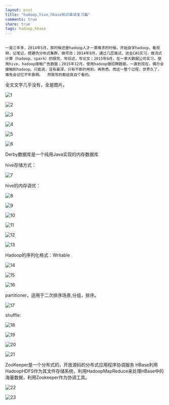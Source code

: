 ```yaml
---
layout: post
title: "hadoop,hive,hbase知识串讲复习篇" 
comments: true
share: true
tags: hadoop,hbase 
---
```


```

一晃三年多，2014年5月，那时候还是hadoop人才一票难求的时候。开始自学hadoop，看视频，记笔记，搭建伪分布式集群，做项目；2014年9月，通过几层面试，进去CAS实习，做流式计算（hadoop，spark）的探究，写综述，写论文；2015年6月，在一家大数据公司实习，使用hive，hadoop接触广告数据；2015年12月，使用hadoop做招聘数据。一直到现在，偶尔会接触到hadoop。只能说，没有最深，只有不断的用到，再熟悉。而这一整个过程，世界久了，难免会记忆不牢靠啊。  然我写的都给我自个看的。

```

全文文字几乎没有，全是图片。

![1](http://1oscar.github.io/photos/blogPhotos/hadoop%2Chive%2Chbase%E7%9F%A5%E8%AF%86%E4%B8%B2%E8%AE%B2%E5%A4%8D%E4%B9%A0%E7%AF%87/1.jpg)

![2](http://1oscar.github.io/photos/blogPhotos/hadoop%2Chive%2Chbase%E7%9F%A5%E8%AF%86%E4%B8%B2%E8%AE%B2%E5%A4%8D%E4%B9%A0%E7%AF%87/2.jpg)

![3](http://1oscar.github.io/photos/blogPhotos/hadoop%2Chive%2Chbase%E7%9F%A5%E8%AF%86%E4%B8%B2%E8%AE%B2%E5%A4%8D%E4%B9%A0%E7%AF%87/3.jpg)

![4](http://1oscar.github.io/photos/blogPhotos/hadoop%2Chive%2Chbase%E7%9F%A5%E8%AF%86%E4%B8%B2%E8%AE%B2%E5%A4%8D%E4%B9%A0%E7%AF%87/4.jpg)

![5](http://1oscar.github.io/photos/blogPhotos/hadoop%2Chive%2Chbase%E7%9F%A5%E8%AF%86%E4%B8%B2%E8%AE%B2%E5%A4%8D%E4%B9%A0%E7%AF%87/5.jpg)

![6](http://1oscar.github.io/photos/blogPhotos/hadoop%2Chive%2Chbase%E7%9F%A5%E8%AF%86%E4%B8%B2%E8%AE%B2%E5%A4%8D%E4%B9%A0%E7%AF%87/6.jpg)


Derby数据库是一个纯用Java实现的内存数据库

hive存储方式：

![7](http://1oscar.github.io/photos/blogPhotos/hadoop%2Chive%2Chbase%E7%9F%A5%E8%AF%86%E4%B8%B2%E8%AE%B2%E5%A4%8D%E4%B9%A0%E7%AF%87/7.jpg)

hive的内存调优：

![8](http://1oscar.github.io/photos/blogPhotos/hadoop%2Chive%2Chbase%E7%9F%A5%E8%AF%86%E4%B8%B2%E8%AE%B2%E5%A4%8D%E4%B9%A0%E7%AF%87/8.jpg)

![9](http://1oscar.github.io/photos/blogPhotos/hadoop%2Chive%2Chbase%E7%9F%A5%E8%AF%86%E4%B8%B2%E8%AE%B2%E5%A4%8D%E4%B9%A0%E7%AF%87/9.jpg)

![10](http://1oscar.github.io/photos/blogPhotos/hadoop%2Chive%2Chbase%E7%9F%A5%E8%AF%86%E4%B8%B2%E8%AE%B2%E5%A4%8D%E4%B9%A0%E7%AF%87/10.png)

![11](http://1oscar.github.io/photos/blogPhotos/hadoop%2Chive%2Chbase%E7%9F%A5%E8%AF%86%E4%B8%B2%E8%AE%B2%E5%A4%8D%E4%B9%A0%E7%AF%87/11.jpg)

![12](http://1oscar.github.io/photos/blogPhotos/hadoop%2Chive%2Chbase%E7%9F%A5%E8%AF%86%E4%B8%B2%E8%AE%B2%E5%A4%8D%E4%B9%A0%E7%AF%87/12.png)

![13](http://1oscar.github.io/photos/blogPhotos/hadoop%2Chive%2Chbase%E7%9F%A5%E8%AF%86%E4%B8%B2%E8%AE%B2%E5%A4%8D%E4%B9%A0%E7%AF%87/13.jpg)

Hadoop的序列化格式：Writable

![14](http://1oscar.github.io/photos/blogPhotos/hadoop%2Chive%2Chbase%E7%9F%A5%E8%AF%86%E4%B8%B2%E8%AE%B2%E5%A4%8D%E4%B9%A0%E7%AF%87/14.jpg)

![15](http://1oscar.github.io/photos/blogPhotos/hadoop%2Chive%2Chbase%E7%9F%A5%E8%AF%86%E4%B8%B2%E8%AE%B2%E5%A4%8D%E4%B9%A0%E7%AF%87/15.jpg)

![16](http://1oscar.github.io/photos/blogPhotos/hadoop%2Chive%2Chbase%E7%9F%A5%E8%AF%86%E4%B8%B2%E8%AE%B2%E5%A4%8D%E4%B9%A0%E7%AF%87/16.png)

partitioner，适用于二次排序场景,分组，排序。

![17](http://1oscar.github.io/photos/blogPhotos/hadoop%2Chive%2Chbase%E7%9F%A5%E8%AF%86%E4%B8%B2%E8%AE%B2%E5%A4%8D%E4%B9%A0%E7%AF%87/17.jpg)

shuffle:

![18](http://1oscar.github.io/photos/blogPhotos/hadoop%2Chive%2Chbase%E7%9F%A5%E8%AF%86%E4%B8%B2%E8%AE%B2%E5%A4%8D%E4%B9%A0%E7%AF%87/18.jpg)

![19](http://1oscar.github.io/photos/blogPhotos/hadoop%2Chive%2Chbase%E7%9F%A5%E8%AF%86%E4%B8%B2%E8%AE%B2%E5%A4%8D%E4%B9%A0%E7%AF%87/19.jpg)

![20](http://1oscar.github.io/photos/blogPhotos/hadoop%2Chive%2Chbase%E7%9F%A5%E8%AF%86%E4%B8%B2%E8%AE%B2%E5%A4%8D%E4%B9%A0%E7%AF%87/20.jpg)

![21](http://1oscar.github.io/photos/blogPhotos/hadoop%2Chive%2Chbase%E7%9F%A5%E8%AF%86%E4%B8%B2%E8%AE%B2%E5%A4%8D%E4%B9%A0%E7%AF%87/21.jpg)

ZooKeeper是一个分布式的，开放源码的分布式应用程序协调服务
HBase利用HadoopHDFS作为其文件存储系统，利用HadoopMapReduce来处理HBase中的海量数据，利用Zookeeper作为协调工具。

![22](http://1oscar.github.io/photos/blogPhotos/hadoop%2Chive%2Chbase%E7%9F%A5%E8%AF%86%E4%B8%B2%E8%AE%B2%E5%A4%8D%E4%B9%A0%E7%AF%87/22.jpg)

![23](http://1oscar.github.io/photos/blogPhotos/hadoop%2Chive%2Chbase%E7%9F%A5%E8%AF%86%E4%B8%B2%E8%AE%B2%E5%A4%8D%E4%B9%A0%E7%AF%87/23.jpg)




